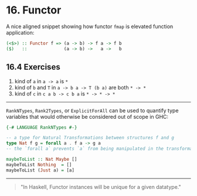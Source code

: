 # 16. Functor

A nice aligned snippet showing how functor `fmap` is elevated function application:

```hs
(<$>) :: Functor f => (a -> b) -> f a -> f b
($)   ::              (a -> b) ->   a ->   b
```

## 16.4 Exercises

1. kind of `a` in `a -> a` is `*`
2. kind of `b` and `T` in `a -> b a -> T (b a)` are both `* -> *`
3. kind of `c` in `c a b -> c b a` is `* -> * -> *`

---

`RankNTypes`, `Rank2Types`, or `ExplicitForAll` can be used to quantify type variables that would otherwise be considered out of scope in GHC:

```hs
{-# LANGUAGE RankNTypes #-}

-- a type for Natural Transformations between structures f and g
type Nat f g = forall a . f a -> g a
-- the `forall a` prevents `a` from being manipulated in the transformation

maybeToList :: Nat Maybe []
maybeToList Nothing  = []
maybeToList (Just a) = [a]
```

---

> "In Haskell, Functor instances will be unique for a given datatype."

